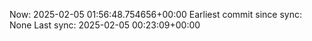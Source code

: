 Now: 2025-02-05 01:56:48.754656+00:00 Earliest commit since sync: None Last sync: 2025-02-05 00:23:09+00:00
